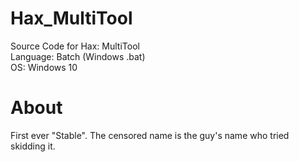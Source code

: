 # Hax_MultiTool
Source Code for Hax: MultiTool<br>
Language: Batch (Windows .bat)<br>
OS: Windows 10<br>


# About
First ever "Stable". The censored name is the guy's name who tried skidding it.

